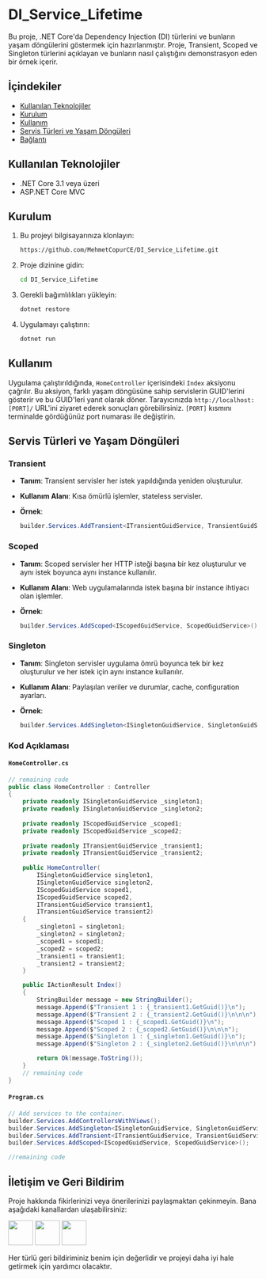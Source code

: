 # DI_Service_Lifetime

Bu proje, .NET Core'da Dependency Injection (DI) türlerini ve bunların yaşam döngülerini göstermek için hazırlanmıştır. Proje, Transient, Scoped ve Singleton türlerini açıklayan ve bunların nasıl çalıştığını demonstrasyon eden bir örnek içerir.


## İçindekiler

- [Kullanılan Teknolojiler](#kullanılan-teknolojiler)
- [Kurulum](#kurulum)
- [Kullanım](#kullanım)
- [Servis Türleri ve Yaşam Döngüleri](#servis-türleri-ve-yaşam-döngüleri)
- [Bağlantı](#bağlantı)

## Kullanılan Teknolojiler

- .NET Core 3.1 veya üzeri
- ASP.NET Core MVC

## Kurulum

1. Bu projeyi bilgisayarınıza klonlayın:

    ```bash
    https://github.com/MehmetCopurCE/DI_Service_Lifetime.git
    ```

2. Proje dizinine gidin:

    ```bash
    cd DI_Service_Lifetime
    ```

3. Gerekli bağımlılıkları yükleyin:

    ```bash
    dotnet restore
    ```

4. Uygulamayı çalıştırın:

    ```bash
    dotnet run
    ```

## Kullanım

Uygulama çalıştırıldığında, `HomeController` içerisindeki `Index` aksiyonu çağrılır. Bu aksiyon, farklı yaşam döngüsüne sahip servislerin GUID'lerini gösterir ve bu GUID'leri yanıt olarak döner. Tarayıcınızda `http://localhost:[PORT]/` URL'ini ziyaret ederek sonuçları görebilirsiniz. `[PORT]` kısmını terminalde gördüğünüz port numarası ile değiştirin.


## Servis Türleri ve Yaşam Döngüleri

### Transient

- **Tanım**: Transient servisler her istek yapıldığında yeniden oluşturulur.
- **Kullanım Alanı**: Kısa ömürlü işlemler, stateless servisler.
- **Örnek**:

    ```csharp
    builder.Services.AddTransient<ITransientGuidService, TransientGuidService>();
    ```

### Scoped

- **Tanım**: Scoped servisler her HTTP isteği başına bir kez oluşturulur ve aynı istek boyunca aynı instance kullanılır.
- **Kullanım Alanı**: Web uygulamalarında istek başına bir instance ihtiyacı olan işlemler.
- **Örnek**:

    ```csharp
    builder.Services.AddScoped<IScopedGuidService, ScopedGuidService>();
    ```

### Singleton

- **Tanım**: Singleton servisler uygulama ömrü boyunca tek bir kez oluşturulur ve her istek için aynı instance kullanılır.
- **Kullanım Alanı**: Paylaşılan veriler ve durumlar, cache, configuration ayarları.
- **Örnek**:

    ```csharp
    builder.Services.AddSingleton<ISingletonGuidService, SingletonGuidService>();
    ```

### Kod Açıklaması

#### `HomeController.cs`

```csharp
// remaining code
public class HomeController : Controller
{
    private readonly ISingletonGuidService _singleton1;
    private readonly ISingletonGuidService _singleton2;
    
    private readonly IScopedGuidService _scoped1;
    private readonly IScopedGuidService _scoped2;
    
    private readonly ITransientGuidService _transient1;
    private readonly ITransientGuidService _transient2;
    
    public HomeController(
        ISingletonGuidService singleton1, 
        ISingletonGuidService singleton2,
        IScopedGuidService scoped1,
        IScopedGuidService scoped2,
        ITransientGuidService transient1,
        ITransientGuidService transient2)
    {
        _singleton1 = singleton1;
        _singleton2 = singleton2;
        _scoped1 = scoped1;
        _scoped2 = scoped2;
        _transient1 = transient1;
        _transient2 = transient2;
    }

    public IActionResult Index()
    {
        StringBuilder message = new StringBuilder();
        message.Append($"Transient 1 : {_transient1.GetGuid()}\n");
        message.Append($"Transient 2 : {_transient2.GetGuid()}\n\n\n");
        message.Append($"Scoped 1 : {_scoped1.GetGuid()}\n");
        message.Append($"Scoped 2 : {_scoped2.GetGuid()}\n\n\n");
        message.Append($"Singleton 1 : {_singleton1.GetGuid()}\n");
        message.Append($"Singleton 2 : {_singleton2.GetGuid()}\n\n\n");

        return Ok(message.ToString());
    }
    // remaining code
}
```
#### `Program.cs`
```csharp
// Add services to the container.
builder.Services.AddControllersWithViews();
builder.Services.AddSingleton<ISingletonGuidService, SingletonGuidService>();
builder.Services.AddTransient<ITransientGuidService, TransientGuidService>();
builder.Services.AddScoped<IScopedGuidService, ScopedGuidService>();

//remaining code
```
## İletişim ve Geri Bildirim

Proje hakkında fikirlerinizi veya önerilerinizi paylaşmaktan çekinmeyin. Bana aşağıdaki kanallardan ulaşabilirsiniz:


<a href="https://www.linkedin.com/in/mehmet-copur/"><img src="https://encrypted-tbn0.gstatic.com/images?q=tbn:ANd9GcS0bGEl9v47XieEtHyj0TqTr1tOXJmib-KHtw&s" height = "50"/></a> <a href="mailto:mhmtcpr120@gmail.com?"><img src="https://img.shields.io/badge/gmail-%23DD0031.svg?&style=for-the-badge&logo=gmail&logoColor=white" height = "50"/></a> <a href="https://medium.com/@mhmtcpr120/nette-dependency-injection-transient-scoped-ve-singleton-ya%C5%9Fam-d%C3%B6ng%C3%BCleri-aa9aa4f38193"><img src="https://miro.medium.com/v2/resize:fit:1400/1*RB1rxSK_TBmcC5D2PN30JA.png" height = "50"/></a> 


Her türlü geri bildiriminiz benim için değerlidir ve projeyi daha iyi hale getirmek için yardımcı olacaktır.
